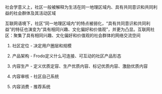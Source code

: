社会学意义上，社区一般被解释为生活在同一地理区域内、具有共同意识和共同利益的社会群体及其活动区域

互联网语境下，社区“同一地理区域内”的特点被弱化，“具有共同意识和共同利益”的特征也演变为“具有相同兴趣、文化偏好和价值观”，并更为凸显。互联网社区：聚集了具有相同兴趣、文化偏好和价值观的社会群体的网络交流空间


1. 社区定位 - 决定用户圈层和规模

2. 产品架构 - Frodo定义什么可连接、可互动的社区产品形态

3. 内容生产 - 定义优质定容、生产优质内容、标记优质内容、激励优质内容

4. 内容审核 - 社区自己系统

5. 内容消费 - 推荐系统

